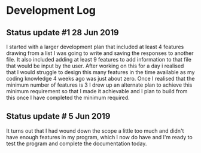 # Development Log

## Status update #1  28 Jun 2019

I started with a larger development plan that included at least 4 features drawing from a list I was going to write and saving the responses to another file. It also included adding at least 9 features to add information to that file that would be input by the user. After working on this for a day i realised that I would struggle to design this many features in the time available as my coding knowledge 4 weeks ago was just about zero. Once I realised that the minimum number of features is 3 I drew up an alternate plan to achieve this minimum requirement so that I made it achievable and I plan to build from this once I have completed the minimum required.



## Status update # 5 Jun 2019

It turns out that I had wound down the scope a little too much and didn't have enough features in my program, which I now do have and I'm ready to test the program and complete the documentation today.